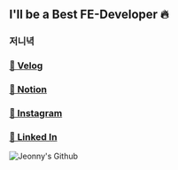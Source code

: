 
## I'll be a Best FE-Developer 🔥
### 저니녁
### <a href="https://velog.io/@jeon__ih" target="_blank">🔗 Velog</a>
### <a href="https://dev-jeon.notion.site/ac79d69afb9641cf8866906d7b6bcd41" target="_blank">🔗 Notion</a>
### <a href="https://instagram.com/jeon__ih" target="_blank">🔗 Instagram</a>
### <a href="https://www.linkedin.com/in/%EC%9D%B8%ED%98%81-%EC%A0%84-2494a8241/" target="_blank">🔗 Linked In</a>

![Jeonny's Github](https://github-readme-stats.vercel.app/api?username=wjs5025&show_icons=true&theme=merko)


